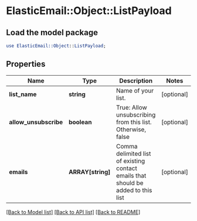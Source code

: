 # ElasticEmail::Object::ListPayload

## Load the model package
```perl
use ElasticEmail::Object::ListPayload;
```

## Properties
Name | Type | Description | Notes
------------ | ------------- | ------------- | -------------
**list_name** | **string** | Name of your list. | [optional] 
**allow_unsubscribe** | **boolean** | True: Allow unsubscribing from this list. Otherwise, false | [optional] 
**emails** | **ARRAY[string]** | Comma delimited list of existing contact emails that should be added to this list | [optional] 

[[Back to Model list]](../README.md#documentation-for-models) [[Back to API list]](../README.md#documentation-for-api-endpoints) [[Back to README]](../README.md)


